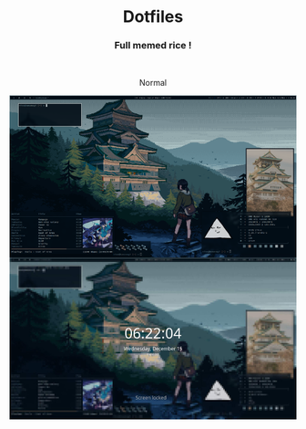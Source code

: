 <h1 align="center"> Dotfiles </h1>
<h3 align="center"> Full memed rice ! </h3>

<br>

<p align="center">Normal</p>
<p align="center"> <img src="screen.png" width="1000"/> </p>

